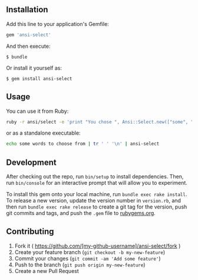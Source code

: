 ## Installation

Add this line to your application's Gemfile:

```ruby
gem 'ansi-select'
```

And then execute:

    $ bundle

Or install it yourself as:

    $ gem install ansi-select

## Usage

You can use it from Ruby:
```bash
ruby -r ansi/select -e 'print "You chose ", Ansi::Select.new(["some", "words", "to", "choose", "from"]).select'
```

or as a standalone executable:

```bash
echo some words to choose from | tr ' ' '\n' | ansi-select
```

## Development

After checking out the repo, run `bin/setup` to install dependencies. Then, run `bin/console` for an interactive prompt that will allow you to experiment.

To install this gem onto your local machine, run `bundle exec rake install`. To release a new version, update the version number in `version.rb`, and then run `bundle exec rake release` to create a git tag for the version, push git commits and tags, and push the `.gem` file to [rubygems.org](https://rubygems.org).

## Contributing

1. Fork it ( https://github.com/[my-github-username]/ansi-select/fork )
2. Create your feature branch (`git checkout -b my-new-feature`)
3. Commit your changes (`git commit -am 'Add some feature'`)
4. Push to the branch (`git push origin my-new-feature`)
5. Create a new Pull Request
